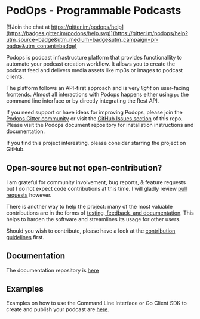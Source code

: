 # PodOps - Programmable Podcasts

[![Join the chat at https://gitter.im/podops/help](https://badges.gitter.im/podops/help.svg)](https://gitter.im/podops/help?utm_source=badge&utm_medium=badge&utm_campaign=pr-badge&utm_content=badge)

Podops is podcast infrastructure platform that provides functionallity to automate your podcast creation workflow. It allows you to create the podcast feed and delivers media assets like mp3s or images to podcast clients. 

The platform follows an API-first approach and is very *light* on user-facing frontends. Almost all interactions with Podops happens either using `po` the command line interface or by directly integrating the Rest API.

If you need support or have ideas for improving Podops, please join the [Podops Gitter community](https://gitter.im/podops/) or visit the [GitHub Issues section](https://github.com/podops/podops/issues) of this repo. Please visit the Podops document repository for installation instructions and documentation.

If you find this project interesting, please consider starring the project on GitHub.

## Open-source but not open-contribution?

I am grateful for community involvement, bug reports, & feature requests but I do not expect code contributions at this time. I will gladly review [pull requests](https://github.com/podops/podops/pulls) however. 

There is another way to help the project: many of the most valuable contributions are in the forms of [testing, feedback, and documentation](https://github.com/podops/podops/issues). This helps to harden the software and streamlines its usage for other users.

Should you wish to contribute, please have a look at the [contribution guidelines](/docs/contributing.md) first.

## Documentation
The documentation repository is [here](/docs)

## Examples
Examples on how to use the Command Line Interface or Go Client SDK to create and publish your podcast are [here](/docs/examples.md).

